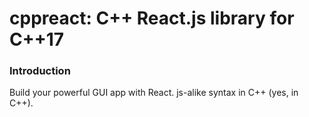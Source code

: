 <h1>cppreact: C++ React.js library for C++17</h1>

### Introduction

Build your powerful GUI app with React. js-alike syntax in C++ (yes, in C++).
